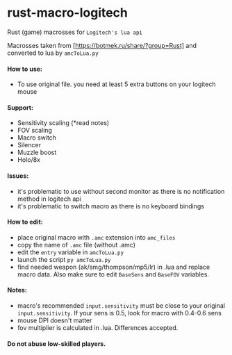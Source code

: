 # rust-macro-logitech
Rust (game) macrosses for `Logitech's lua api`

Macrosses taken from [https://botmek.ru/share/?group=Rust] and converted to lua by `amcToLua.py`

#### How to use:
- To use original file. you need at least 5 extra buttons on your logitech mouse

#### Support:
- Sensitivity scaling (*read notes)
- FOV scaling
- Macro switch
- Silencer
- Muzzle boost
- Holo/8x

#### Issues:
- it's problematic to use without second monitor as there is no notification method in logitech api
- it's problematic to switch macro as there is no keyboard bindings

#### How to edit:
- place original macro with `.amc` extension into `amc_files`
- copy the name of `.amc` file (without .amc)
- edit the `entry` variable in `amcToLua.py`
- launch the script `py amcToLua.py`
- find needed weapon (ak/smg/thompson/mp5/lr) in .lua and replace macro data. Also make sure to edit `BaseSens` and `BaseFOV` variables.

#### Notes: 
- macro's recommended `input.sensitivity` must be close to your original `input.sensitivity`. If your sens is 0.5, look for macro with 0.4-0.6 sens
- mouse DPI doesn't matter
- fov multiplier is calculated in .lua. Differences accepted.

#### Do not abuse low-skilled players.
